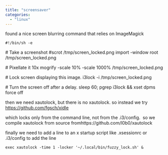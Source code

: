 ```yaml
---
title: "screensaver"
categories: 
  - "linux"
---
```


found a nice screen blurring command that relies on ImageMagick

`#!/bin/sh -e`

\# Take a screenshot #scrot /tmp/screen\_locked.png import -window root /tmp/screen\_locked.png

\# Pixellate it 10x mogrify -scale 10% -scale 1000% /tmp/screen\_locked.png

\# Lock screen displaying this image. i3lock -i /tmp/screen\_locked.png

\# Turn the screen off after a delay. sleep 60; pgrep i3lock && xset dpms force off

then we need xautolock, but there is no xautolock. so instead we try https://github.com/fgsch/xidle

which locks only from the command line, not from the .i3/config.  so we compile xautolock from source fromhttps://github.com/l0b0/xautolock

finally we need to add a line to an x startup script like .xsessionrc or .i3/config to add the line

`exec xautolock -time 1 -locker '~/.local/bin/fuzzy_lock.sh' &`
